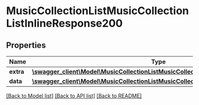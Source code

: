# MusicCollectionListMusicCollectionListInlineResponse200

## Properties
Name | Type | Description | Notes
------------ | ------------- | ------------- | -------------
**extra** | [**\swagger_client\Model\MusicCollectionListMusicCollectionListExtraBody**](MusicCollectionListMusicCollectionListExtraBody.md) |  | [optional] 
**data** | [**\swagger_client\Model\MusicCollectionListMusicCollectionListInlineResponse200Data**](MusicCollectionListMusicCollectionListInlineResponse200Data.md) |  | [optional] 

[[Back to Model list]](../README.md#documentation-for-models) [[Back to API list]](../README.md#documentation-for-api-endpoints) [[Back to README]](../README.md)

